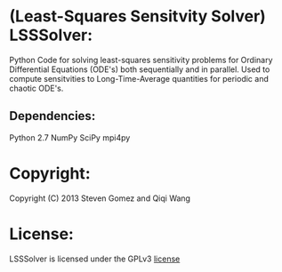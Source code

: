 (Least-Squares Sensitvity Solver) LSSSolver:
============================================

Python Code for solving least-squares sensitivity problems for Ordinary Differential Equations (ODE's) both sequentially and in parallel. Used to compute sensitvities to Long-Time-Average quantities for periodic and chaotic ODE's.

Dependencies:
-------------

Python 2.7
NumPy
SciPy
mpi4py

Copyright:
==============
Copyright (C) 2013 Steven Gomez and Qiqi Wang


License:
=======

LSSSolver is licensed under the GPLv3 [license ](http://www.gnu.org/licenses/gpl-3.0.txt)